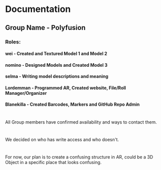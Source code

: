 # Documentation

## Group Name - Polyfusion

### Roles:
#### wei - Created and Textured Model 1 and Model 2
#### nomino - Designed Models and Created Model 3
#### selma - Writing model descriptions and meaning
#### Lordemman - Programmed AR, Created website, File/Roll Manager/Organizer
#### Blanekilla - Created Barcodes, Markers and GitHub Repo Admin
# 
All Group members have confirmed availability and ways to contact them.
# 
We decided on who has write access and who doesn't.
# 
For now, our plan is to create a confusing structure in AR, could be a 3D Object in a specific place that looks confusing.
